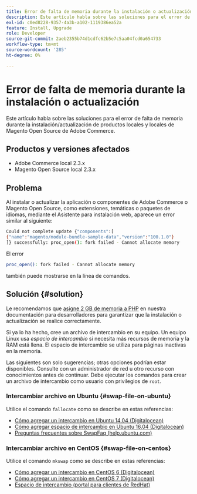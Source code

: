 ```yaml
---
title: Error de falta de memoria durante la instalación o actualización
description: Este artículo habla sobre las soluciones para el error de falta de memoria durante la instalación/actualización de productos locales y locales de Magento Open Source de Adobe Commerce.
exl-id: c0ed8228-9357-4a3b-a102-1119386ea52a
feature: Install, Upgrade
role: Developer
source-git-commit: 2aeb2355b74d1cdfc62b5e7c5aa04fcd0a654733
workflow-type: tm+mt
source-wordcount: '285'
ht-degree: 0%

---
```


# Error de falta de memoria durante la instalación o actualización

Este artículo habla sobre las soluciones para el error de falta de memoria durante la instalación/actualización de productos locales y locales de Magento Open Source de Adobe Commerce.

## Productos y versiones afectados

* Adobe Commerce local 2.3.x
* Magento Open Source local 2.3.x

## Problema

Al instalar o actualizar la aplicación o componentes de Adobe Commerce o Magento Open Source, como extensiones, temáticas o paquetes de idiomas, mediante el Asistente para instalación web, aparece un error similar al siguiente:

```bash
Could not complete update {"components":[
{"name":"magento/module-bundle-sample-data","version":"100.1.0"}
]} successfully: proc_open(): fork failed - Cannot allocate memory
```

El error

```bash
proc_open(): fork failed - Cannot allocate memory
```

también puede mostrarse en la línea de comandos.

## Solución {#solution}

Le recomendamos que [asigne 2 GB de memoria a PHP](https://experienceleague.adobe.com/en/docs/commerce-operations/installation-guide/prerequisites/php-settings) en nuestra documentación para desarrolladores para garantizar que la instalación o actualización se realice correctamente.

Si ya lo ha hecho, cree un archivo de intercambio en su equipo. Un equipo Linux usa *espacio de intercambio* si necesita más recursos de memoria y la RAM está llena. El espacio de intercambio se utiliza para páginas inactivas en la memoria.

Las siguientes son solo sugerencias; otras opciones podrían estar disponibles. Consulte con un administrador de red u otro recurso con conocimientos antes de continuar. Debe ejecutar los comandos para crear un archivo de intercambio como usuario con privilegios de `root`.

### Intercambiar archivo en Ubuntu {#swap-file-on-ubuntu}

Utilice el comando `fallocate` como se describe en estas referencias:

* [Cómo agregar un intercambio en Ubuntu 14.04 (Digitalocean)](https://www.digitalocean.com/community/tutorials/how-to-add-swap-on-ubuntu-14-04)
* [Cómo agregar espacio de intercambio en Ubuntu 16.04 (Digitalocean)](https://www.digitalocean.com/community/tutorials/how-to-add-swap-space-on-ubuntu-16-04)
* [Preguntas frecuentes sobre SwapFaq (help.ubuntu.com)](https://help.ubuntu.com/community/SwapFaq)

### Intercambiar archivo en CentOS {#swap-file-on-centos}

Utilice el comando `mkswap` como se describe en estas referencias:

* [Cómo agregar un intercambio en CentOS 6 (Digitalocean)](https://www.digitalocean.com/community/tutorials/how-to-add-swap-on-centos-6)
* [Cómo agregar un intercambio en CentOS 7 (Digitalocean)](https://www.digitalocean.com/community/tutorials/how-to-add-swap-on-centos-7)
* [Espacio de intercambio (portal para clientes de RedHat)](https://access.redhat.com/documentation/en-US/Red_Hat_Enterprise_Linux/6/html/Storage_Administration_Guide/ch-swapspace.html)
